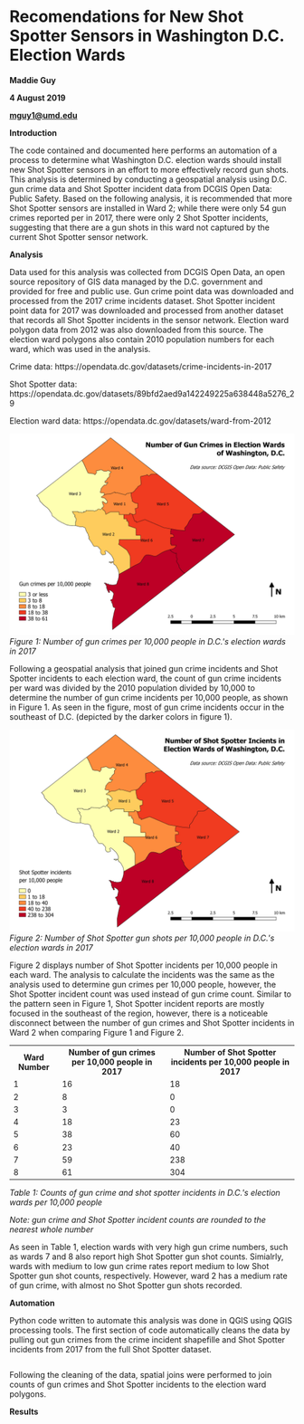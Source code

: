 # Recomendations for New Shot Spotter Sensors in Washington D.C. Election Wards

<b>Maddie Guy</b>

<b>4 August 2019</b>

<b>mguy1@umd.edu</b>

<b>Introduction</b>

<p>The code contained and documented here performs an automation of a process to determine what Washington D.C. election wards should install new Shot Spotter sensors in an effort to more effectively record gun shots. This analysis is determined by conducting a geospatial analysis using D.C. gun crime data and Shot Spotter incident data from DCGIS Open Data: Public Safety. Based on the following analysis, it is recommended that more Shot Spotter sensors are installed in Ward 2; while there were only 54 gun crimes reported per in 2017, there were only 2 Shot Spotter incidents, suggesting that there are a gun shots in this ward not captured by the current Shot Spotter sensor network.</p>

<b>Analysis</b>

<p>Data used for this analysis was collected from DCGIS Open Data, an open source repository of GIS data managed by the D.C. government and provided for free and public use. Gun crime point data was downloaded and processed from the 2017 crime incidents dataset. Shot Spotter incident point data for 2017 was downloaded and processed from another dataset that records all Shot Spotter incidents in the sensor network. Election ward polygon data from 2012 was also downloaded from this source. The election ward polygons also contain 2010 population numbers for each ward, which was used in the analysis.</p>

<p>Crime data: https://opendata.dc.gov/datasets/crime-incidents-in-2017</p>

<p>Shot Spotter data: https://opendata.dc.gov/datasets/89bfd2aed9a142249225a638448a5276_29</p>

<p>Election ward data: https://opendata.dc.gov/datasets/ward-from-2012</p>

![crime_per](crime_per.jpeg)
<i>Figure 1: Number of gun crimes per 10,000 people in D.C.'s election wards in 2017</i>

<p>Following a geospatial analysis that joined gun crime incidents and Shot Spotter incidents to each election ward, the count of gun crime incidents per ward was divided by the 2010 population divided by 10,000 to determine the number of gun crime incidents per 10,000 people, as shown in Figure 1. As seen in the figure, most of gun crime incidents occur in the southeast of D.C. (depicted by the darker colors in figure 1).</p>

![ss_per](ss_per.jpeg)
<i>Figure 2: Number of Shot Spotter gun shots per 10,000 people in D.C.'s election wards in 2017</i>
<p>Figure 2 displays number of Shot Spotter incidents per 10,000 people in each ward. The analysis to calculate the incidents was the same as the analysis used to determine gun crimes per 10,000 people, however, the Shot Spotter incident count was used instead of gun crime count. Similar to the pattern seen in Figure 1, Shot Spotter incident reports are mostly focused in the southeast of the region, however, there is a noticeable disconnect between the number of gun crimes and Shot Spotter incidents in Ward 2 when comparing Figure 1 and Figure 2.</p>

<table>
  <tr>
    <th>Ward Number</th>
    <th>Number of gun crimes per 10,000 people in 2017</th> 
    <th>Number of Shot Spotter incidents per 10,000 people in 2017</th>
  </tr>
  <tr>
    <td>1</td>
    <td>16</td> 
    <td>18</td>
  </tr>
  <tr>
    <td>2</td>
    <td>8</td> 
    <td>0</td>
  </tr>
  <tr>
    <td>3</td>
    <td>3</td> 
    <td>0</td>
  </tr>
  <tr>
    <td>4</td>
    <td>18</td> 
    <td>23</td>
  </tr>
  <tr>
    <td>5</td>
    <td>38</td> 
    <td>60</td>
  </tr>
  <tr>
    <td>6</td>
    <td>23</td> 
    <td>40</td>
  </tr>
  <tr>
    <td>7</td>
    <td>59</td> 
    <td>238</td>
  </tr>
  <tr>
    <td>8</td>
    <td>61</td> 
    <td>304</td>
  </tr>
</table>
<i>Table 1: Counts of gun crime and shot spotter incidents in D.C.'s election wards per 10,000 people</i>

<i>Note: gun crime and Shot Spotter incident counts are rounded to the nearest whole number</i>

<p>As seen in Table 1, election wards with very high gun crime numbers, such as wards 7 and 8 also report high Shot Spotter gun shot counts. Simialrly, wards with medium to low gun crime rates report medium to low Shot Spotter gun shot counts, respectively. However, ward 2 has a medium rate of gun crime, with almost no Shot Spotter gun shots recorded.</p>

<b>Automation</b>

<p>Python code written to automate this analysis was done in QGIS using QGIS processing tools. The first section of code automatically cleans the data by pulling out gun crimes from the crime incident shapefille and Shot Spotter incidents from 2017 from the full Shot Spotter dataset. 
  
```py

```

Following the cleaning of the data, spatial joins were performed to join counts of gun crimes and Shot Spotter incidents to the election ward polygons. </p>

<b>Results</b>
